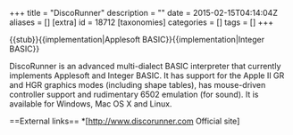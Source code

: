 +++
title = "DiscoRunner"
description = ""
date = 2015-02-15T04:14:04Z
aliases = []
[extra]
id = 18712
[taxonomies]
categories = []
tags = []
+++

{{stub}}{{implementation|Applesoft BASIC}}{{implementation|Integer BASIC}}

DiscoRunner is an advanced multi-dialect BASIC interpreter that currently implements Applesoft and Integer BASIC. It has support for the Apple II GR and HGR graphics modes (including shape tables), has mouse-driven controller support and rudimentary 6502 emulation (for sound). It is available for Windows, Mac OS X and Linux.

==External links==
*[http://www.discorunner.com Official site]
